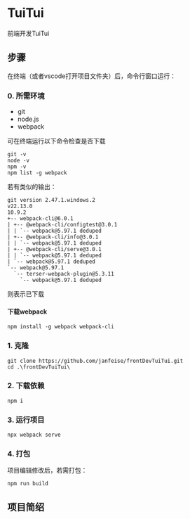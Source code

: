 # TuiTui
前端开发TuiTui

## 步骤

在终端（或者vscode打开项目文件夹）后，命令行窗口运行：

### 0. 所需环境

- git
- node.js
- webpack

可在终端运行以下命令检查是否下载
```shell
git -v
node -v
npm -v
npm list -g webpack
```

若有类似的输出：
```shell
git version 2.47.1.windows.2
v22.13.0
10.9.2
+-- webpack-cli@6.0.1
| +-- @webpack-cli/configtest@3.0.1
| | `-- webpack@5.97.1 deduped
| +-- @webpack-cli/info@3.0.1
| | `-- webpack@5.97.1 deduped
| +-- @webpack-cli/serve@3.0.1
| | `-- webpack@5.97.1 deduped
| `-- webpack@5.97.1 deduped
`-- webpack@5.97.1
  `-- terser-webpack-plugin@5.3.11
    `-- webpack@5.97.1 deduped
```

则表示已下载

#### 下载webpack

```shell
npm install -g webpack webpack-cli
```

### 1. 克隆

```shell
git clone https://github.com/janfeise/frontDevTuiTui.git
cd .\frontDevTuiTui\
```

### 2. 下载依赖

```shell
npm i
```

### 3. 运行项目

```shell
npx webpack serve
```

### 4. 打包

项目编辑修改后，若需打包：
```shell
npm run build
```

## 项目简绍

